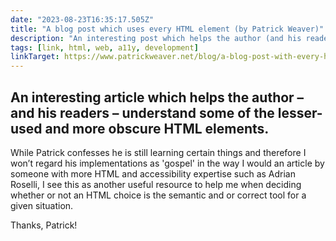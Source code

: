 ```yaml
---
date: "2023-08-23T16:35:17.505Z"
title: "A blog post which uses every HTML element (by Patrick Weaver)"
description: "An interesting post which helps the author (and his readers) understand some of the lesser-used and more obscure HTML elements"
tags: [link, html, web, a11y, development]
linkTarget: https://www.patrickweaver.net/blog/a-blog-post-with-every-html-element/
---
```

An interesting article which helps the author – and his readers – understand some of the lesser-used and more obscure HTML elements.
---

While Patrick confesses he is still learning certain things and therefore I won’t regard his implementations as 'gospel' in the way I would an article by someone with more HTML and accessibility expertise such as Adrian Roselli, I see this as another useful resource to help me when deciding whether or not an HTML choice is the semantic and or correct tool for a given situation.

Thanks, Patrick!
